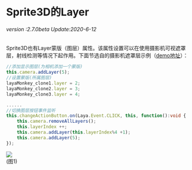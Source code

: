 # Sprite3D的Layer

###### *version :2.7.0beta   Update:2020-6-12*

Sprite3D也有Layer蒙版（图层）属性。该属性设置可以在使用摄影机可视遮罩层，射线检测等情况下起作用。下面节选自的摄影机遮罩层示例（[demo地址](https://layaair.ldc.layabox.com/demo2/?language=ch&category=3d&group=Camera&name=CameraLayer)）：

```typescript
//添加显示图层(为相机添加一个蒙版)
this.camera.addLayer(5);
//设置蒙版(所属图层)
layaMonkey_clone1.layer = 2;
layaMonkey_clone2.layer = 3;
layaMonkey_clone3.layer = 4;

......
//切换图层按钮事件监听
this.changeActionButton.on(Laya.Event.CLICK, this, function():void {
    this.camera.removeAllLayers();
    this.layerIndex ++;
    this.camera.addLayer(this.layerIndex%4 +1);
    this.camera.addLayer(5);
});
```

![](img/1.gif)<br>(图1)
